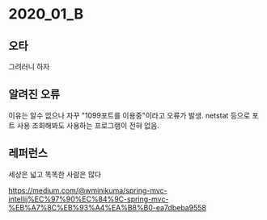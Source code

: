 # 2020_01_B

## 오타
그려러니 하자

## 알려진 오류

이유는 알수 없으나 자꾸 "1099포트를 이용중"이라고 오류가 발생. netstat 등으로 포트 사용 조회해봐도 사용하는 프로그램이 전혀 없음.

## 레퍼런스

세상은 넓고 똑똑한 사람은 많다

https://medium.com/@wminikuma/spring-mvc-intellij%EC%97%90%EC%84%9C-spring-mvc-%EB%A7%8C%EB%93%A4%EA%B8%B0-ea7dbeba9558
